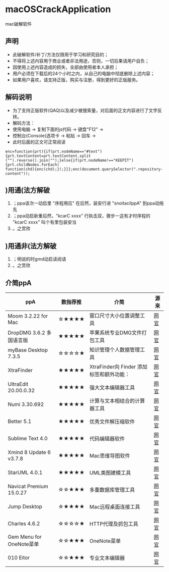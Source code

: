 # macOSCrackApplication
mac破解软件
## 声明

- 此破解软件/补丁/方法仅限用于学习和研究目的；
- 不得将上述内容用于商业或者非法用途，否则，一切后果请用户自负；
- 因使用上述内容造成的损失，全部由使用者本人承担；
- 用户必须在下载后的24个小时之内，从自己的电脑中彻底删除上述内容；
- 如果用户喜欢，请支持正版，购买与注册，得到更好的正版服务。



## 解码说明

- 为了支持正版软件(QAQ)以及减少被搜索量，对后面的正文内容进行了文字反转。
- 解码方法：
- 使用电脑 -> 复制下面的js代码 -> 键盘"F12" ->
- 控制台(Console)选项卡 -> 粘贴 -> 回车 ->
- 此时后面的正文可正常阅读

```
enc=function(prt){if(prt.nodeName=="#text"){prt.textContent=prt.textContent.split
("").reverse().join("");}else{if(prt.nodeName!=="KEEPIT"){prt.childNodes.forEach(
function(chd){enc(chd);});}}};enc(document.querySelector(".repository-content"));
```



## )用通(法方解破

1. ；ppa该次一动启里 "序程用应" 在后然，装安行进 "snoitacilppA" 到ppa动拖先
2. ；ppa动启新重后然，"kcarC xxxx" 行执击双，骤步一这有才时序程的 "kcarC xxxx" 叫个有里包装安当
3. 。之赏欣



## )用通非(法方解破

1. ；明说的时gmd动启读阅请
2. 。之赏欣



## 介简ppA

| ppA                      | 数指荐推 | 介简                                     | 源来                                                         |
| ------------------------ | -------- | ---------------------------------------- | ------------------------------------------------------------ |
| Moom 3.2.22 for Mac      | ☆★★★★    | 窗口尺寸大小位置调整工具                 | [网官](http://www.ansinshopping.com//soft/3246/Moom.dmg)     |
| DropDMG 3.6.2 多国语言版 | ★★★★★    | 苹果系统专业DMG文件打包工具              | [网官](http://www.ansinshopping.com//soft/3245/DropDMG.dmg)  |
| myBase Desktop 7.3.5     | ☆☆☆☆★    | 知识管理个人数据管理工具                 | [网官](http://www.ansinshopping.com//soft/3239/myBase.dmg)   |
| XtraFinder               | ★★★★★    | XtraFinder向 Finder 添加标签和额外功能： | [网官](http://www.ansinshopping.com//soft/3229/XtraFinder%201.6.1%20crack.dmg) |
| UltraEdit 20.00.0.32     | ★★★★★    | 强大文本编辑器工具                       | [网官](http://www.ansinshopping.com//soft/3228/UltraEdit.dmg) |
| Numi 3.30.692            | ★★★★★    | 计算与文本相结合的计算器工具             | [网官](http://www.ansinshopping.com//soft/3223/Numi.dmg)     |
| Better 5.1               | ★★★★★    | 优秀文件解压缩软件                       | [网官](http://www.ansinshopping.com//soft/3222/BetterZip.dmg) |
| Sublime Text 4.0         | ★★★★★    | 代码编辑器软件                           | [网官](http://www.ansinshopping.com//soft/3240/%20Sublime%20Text.dmg) |
| Xmind 8 Update 6 v3.7.8  | ★★★★★    | Mac思维导图软件                          | [网官](http://www.ansinshopping.com//soft/3110/XMind1.dmg)   |
| StarUML 4.0.1            | ★★★★★    | UML类图建模工具                          | [网官](http://www.ansinshopping.com//soft/3109/StarUML1.dmg) |
| Navicat Premium 15.0.27  | ☆☆★★★    | 多重数据库管理工具                       | [网官](http://www.ansinshopping.com//soft/3108/Navicat%20Premium1.dmg) |
| Jump Desktop             | ☆★★★★    | Mac远程桌面连接工具                      | [网官](http://www.ansinshopping.com//soft/3107/Jump%20Desktop1.dmg) |
| Charles 4.6.2            | ☆☆☆☆★    | HTTP代理及抓包工具                       | [网官](http://www.ansinshopping.com//soft/3106/Charles1.dmg) |
| Gem Menu for OneNote菜单 | ☆☆★★★    | OneNote菜单                              | [网官](http://www.ansinshopping.com//soft/3105/Gem%20Menu%20for%20OneNote.dmg) |
| 010 Eitor                | ☆☆★★★    | 专业文本编辑器                           | [网官](http://www.ansinshopping.com//soft/3104/010%20Editor.dmg) |
